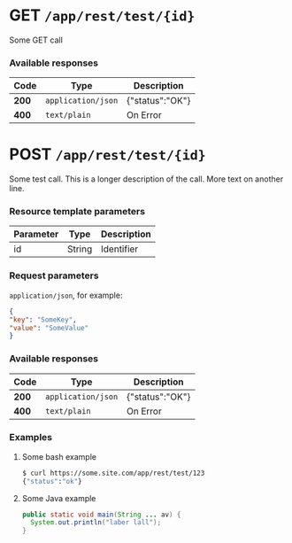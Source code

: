 # <a name="get"></a>__GET__ `/app/rest/test/{id}`
Some GET call
### Available responses
Code | Type | Description
--- | --- | ---
__200__ | `application/json`|{"status":"OK"}
__400__ | `text/plain`|On Error

# <a name="post"></a>__POST__ `/app/rest/test/{id}`
Some test call. This is a longer description of the call. More text on another line.
### Resource template parameters
Parameter | Type | Description
--- | --- | ---
id | String | Identifier
### Request parameters
`application/json`, for example:
```json
{
"key": "SomeKey",
"value": "SomeValue"
}

```
### Available responses
Code | Type | Description
--- | --- | ---
__200__ | `application/json`|{"status":"OK"}
__400__ | `text/plain`|On Error
### Examples
1. Some bash example

   ```bash
   $ curl https://some.site.com/app/rest/test/123
   {"status":"ok"}
   ```

2. Some Java example

   ```java
   public static void main(String ... av) {
     System.out.println("laber lall");
   }
   ```


